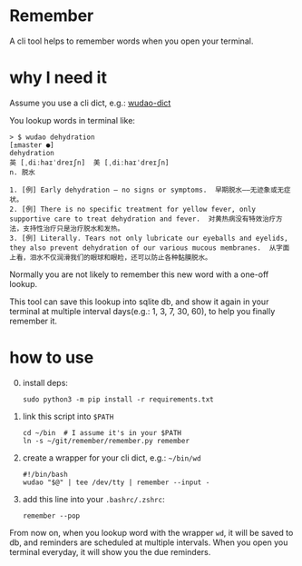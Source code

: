 # Remember

A cli tool helps to remember words when you open your terminal.

# why I need it

Assume you use a cli dict, e.g.: [wudao-dict](https://github.com/ChestnutHeng/Wudao-dict)

You lookup words in terminal like:

    > $ wudao dehydration                                                                                                                [±master ●]
    dehydration
    英 [ˌdiːhaɪˈdreɪʃn]  美 [ˌdiːhaɪˈdreɪʃn]
    n. 脱水

    1. [例] Early dehydration – no signs or symptoms.  早期脱水——无迹象或无症状。
    2. [例] There is no specific treatment for yellow fever, only supportive care to treat dehydration and fever.  对黄热病没有特效治疗方法，支持性治疗只是治疗脱水和发热。
    3. [例] Literally. Tears not only lubricate our eyeballs and eyelids, they also prevent dehydration of our various mucous membranes.  从字面上看，泪水不仅润滑我们的眼球和眼睑，还可以防止各种黏膜脱水。


Normally you are not likely to remember this new word with a one-off lookup.

This tool can save this lookup into sqlite db, and show it again in your terminal
at multiple interval days(e.g.: 1, 3, 7, 30, 60), to help you finally remember it.

# how to use

0. install deps:

    ```
    sudo python3 -m pip install -r requirements.txt
    ```

1. link this script into `$PATH`


    ```
    cd ~/bin  # I assume it's in your $PATH
    ln -s ~/git/remember/remember.py remember
    ```


2. create a wrapper for your cli dict, e.g.: `~/bin/wd`

    ```
    #!/bin/bash
    wudao "$@" | tee /dev/tty | remember --input -
    ```


3. add this line into your `.bashrc/.zshrc`:

    ```
    remember --pop
    ```

From now on, when you lookup word with the wrapper `wd`,
it will be saved to db, and reminders are scheduled at multiple intervals.
When you open you terminal everyday, it will show you the due reminders.
